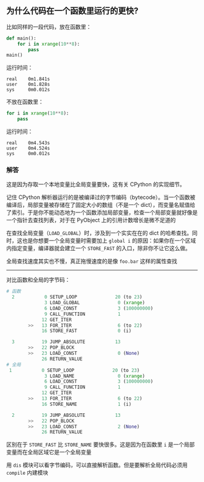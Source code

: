 ## 为什么代码在一个函数里运行的更快?

比如同样的一段代码，放在函数里：

```python
def main():
    for i in xrange(10**8):
        pass
main()
```

运行时间：

```shell
real    0m1.841s
user    0m1.828s
sys     0m0.012s
```

不放在函数里：

```python
for i in xrange(10**8):
    pass
```

运行时间：

```shell
real    0m4.543s
user    0m4.524s
sys     0m0.012s
```

### 解答

这是因为存取一个本地变量比全局变量要快，这有关 CPython 的实现细节。

记住 CPython 解析器运行的是被编译过的字节编码（bytecode）。当一个函数被编译后，局部变量被存储在了固定大小的数组（不是一个 dict），而变量名赋值给了索引。于是你不能动态地为一个函数添加局部变量，检查一个局部变量就好像是一个指针去查找列表，对于在 PyObject 上的引用计数增长是微不足道的

在查找全局变量（`LOAD_GLOBAL`）时，涉及到一个实实在在的 dict 的哈希查找。同时，这也是你想要一个全局变量时需要加上 `global i` 的原因：如果你在一个区域内指定变量，编译器就会建立一个 `STORE_FAST` 的入口，除非你不让它这么做。

全局查找速度其实也不慢，真正拖慢速度的是像 `foo.bar` 这样的属性查找

***

对比函数和全局的字节码：

```python
# 函数
  2           0 SETUP_LOOP              20 (to 23)
              3 LOAD_GLOBAL              0 (xrange)
              6 LOAD_CONST               3 (100000000)
              9 CALL_FUNCTION            1
             12 GET_ITER
        >>   13 FOR_ITER                 6 (to 22)
             16 STORE_FAST               0 (i)

  3          19 JUMP_ABSOLUTE           13
        >>   22 POP_BLOCK
        >>   23 LOAD_CONST               0 (None)
             26 RETURN_VALUE
# 全局
 1           0 SETUP_LOOP              20 (to 23)
              3 LOAD_NAME                0 (xrange)
              6 LOAD_CONST               3 (100000000)
              9 CALL_FUNCTION            1
             12 GET_ITER
        >>   13 FOR_ITER                 6 (to 22)
             16 STORE_NAME               1 (i)

  2          19 JUMP_ABSOLUTE           13
        >>   22 POP_BLOCK
        >>   23 LOAD_CONST               2 (None)
             26 RETURN_VALUE
```

区别在于 `STORE_FAST` 比 `STORE_NAME` 要快很多。这是因为在函数里 `i` 是一个局部变量而在全局区域它是一个全局变量

用 `dis` 模块可以看字节编码，可以直接解析函数。但是要解析全局代码必须用 `compile` 内建模块